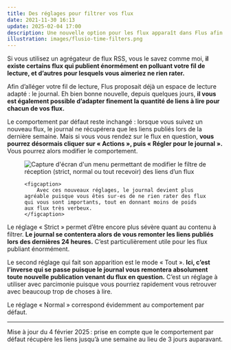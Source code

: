 ```yaml
---
title: Des réglages pour filtrer vos flux
date: 2021-11-30 16:13
update: 2025-02-04 17:00
description: Une nouvelle option pour les flux apparaît dans Flus afin d’adapter la quantité de liens à lire.
illustration: images/flusio-time-filters.png
---
```


Si vous utilisez un agrégateur de flux RSS, vous le savez comme moi, **il existe certains flux qui publient énormément en polluant votre fil de lecture, et d’autres pour lesquels vous aimeriez ne rien rater.**

Afin d’alléger votre fil de lecture, Flus proposait déjà un espace de lecture adapté : le journal. Eh bien bonne nouvelle, depuis quelques jours, **il vous est également possible d’adapter finement la quantité de liens à lire pour chacun de vos flux.**

Le comportement par défaut reste inchangé : lorsque vous suivez un nouveau flux, le journal ne récupérera que les liens publiés lors de la dernière semaine. Mais si vous vous rendez sur le flux en question, **vous pourrez désormais cliquer sur « Actions », puis « Régler pour le journal ».** Vous pourrez alors modifier le comportement.

<figure class="panel panel--rounded panel--grey">
    <img class="illustration" src="images/flusio-time-filters.webp" alt="Capture d'écran d'un menu permettant de modifier le filtre de réception (strict, normal ou tout recevoir) des liens d’un flux">

    <figcaption>
        Avec ces nouveaux réglages, le journal devient plus agréable puisque vous êtes sur·es de ne rien rater des flux qui vous sont importants, tout en donnant moins de poids aux flux très verbeux.
    </figcaption>
</figure>

Le réglage « Strict » permet d’être encore plus sévère quant au contenu à filtrer. **Le journal se contentera alors de vous remonter les liens publiés lors des dernières 24 heures.** C’est particulièrement utile pour les flux publiant énormément.

Le second réglage qui fait son apparition est le mode « Tout ». **Ici, c’est l’inverse qui se passe puisque le journal vous remontera absolument toute nouvelle publication venant du flux en question.** C’est un réglage à utiliser avec parcimonie puisque vous pourriez rapidement vous retrouver avec beaucoup trop de choses à lire.

Le réglage « Normal » correspond évidemment au comportement par défaut.

---

Mise à jour du 4 février 2025 : prise en compte que le comportement par défaut récupère les liens jusqu’à une semaine au lieu de 3 jours auparavant.
